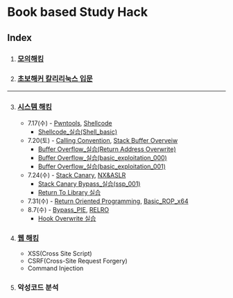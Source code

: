 # Book based Study Hack
## Index
1. ### [모의해킹](https://github.com/Dusker-H/Study_Hack/tree/main/%EB%AA%A8%EC%9D%98_%ED%95%B4%ED%82%B9%EC%9C%BC%EB%A1%9C_%EC%95%8C%EC%95%84%EB%B3%B4%EB%8A%94_%EB%A6%AC%EB%88%85%EC%8A%A4_%EC%84%9C%EB%B2%84_%ED%95%B4%ED%82%B9%EA%B3%BC%20%EB%B3%B4%EC%95%88)

2. ### [초보해커 칼리리눅스 입문](https://github.com/Dusker-H/Study_Hack/tree/main/%EC%B4%88%EB%B3%B4%ED%95%B4%EC%BB%A4_%EC%B9%BC%EB%A6%AC%EB%A6%AC%EB%88%85%EC%8A%A4_%EC%9E%85%EB%AC%B8)

----

3. ### [시스템 해킹](https://github.com/Dusker-H/Study_Hack/tree/main/System_Hack)

   - 7.17(수) - [Pwntools](https://github.com/Dusker-H/Study_Hack/tree/main/System_Hack/Pwntools/Pwntools.md), [Shellcode](https://github.com/Dusker-H/Study_Hack/blob/main/System_Hack/Shell_Code/Shell_Code.md)
     - [Shellcode_실습(Shell_basic)](https://github.com/Dusker-H/Study_Hack/blob/main/System_Hack/Shell_Code/shell_baisc/%5BDreamhack%5D%20shell_basic.md)
   - 7.20(토) - [Calling Convention](https://github.com/Dusker-H/Study_Hack/blob/main/System_Hack/Buffer_Overflow/Calling%20Convention.md), [Stack Buffer Overveiw](https://github.com/Dusker-H/Study_Hack/blob/main/System_Hack/Buffer_Overflow/Stack%20Buffer%20Overview.md)
     - [Buffer Overflow_실습(Return Address Overwrite)](https://github.com/Dusker-H/Study_Hack/blob/main/System_Hack/Buffer_Overflow/%5BDreamhack%5D%20Return%20Address%20Overwrite/%5BDreamhack%5D%20Return%20Address%20Overwrite.md)
     - [Buffer Overflow_실습(basic_exploitation_000)](https://github.com/Dusker-H/Study_Hack/blob/main/System_Hack/Buffer_Overflow/%5BDreamhack%5D%20basic_exploitation_000(SBO)/%5BDreamhack%5D%20basic_exploitation_000(SBO).md)
     - [Buffer Overflow_실습(basic_exploitation_001)](https://github.com/Dusker-H/Study_Hack/blob/main/System_Hack/Buffer_Overflow/%5BDreamhack%5D%20basic_exploitation_001(SBO)/%5BDreamhack%5D%20basic_exploitation_001(SBO).md)
   - 7.24(수) - [Stack Canary](https://github.com/Dusker-H/Study_Hack/blob/main/System_Hack/Stack_Canary/Stack_Canary.md), [NX&ASLR](https://github.com/Dusker-H/Study_Hack/blob/main/System_Hack/NX%26ASLR/NX%26ASLR.md)
     - [Stack Canary Bypass_실습(ssp_001)](https://github.com/Dusker-H/Study_Hack/blob/main/System_Hack/Stack_Canary/%5BDreamHack%5D_ssp_001/%5BDreamhack%5D_ssp_001.md)
     - [Return To Library 실습](https://github.com/Dusker-H/Study_Hack/blob/main/System_Hack/NX%26ASLR/%5BDreamhack%5D%20Return%20to%20Library/%5BDreamhack%5D_Return_to_Library.md)
   - 7.31(수) - [Return Oriented Programming](https://github.com/Dusker-H/Study_Hack/blob/main/System_Hack/NX%26ASLR/%5BDreamhack%5D_Return_Oriented_Programming/%5BDreamhack%5D_Return_Oriented_Programming.md), [Basic_ROP_x64](https://github.com/Dusker-H/Study_Hack/blob/main/System_Hack/NX%26ASLR/%5BDreamhack%5D_Basic_ROP_x64/%5BDreamhack%5D_Basic_ROP_x64.md)
   - 8.7(수) - [Bypass_PIE](https://github.com/Dusker-H/Study_Hack/blob/main/System_Hack/Bypass_PIE%26RELRO/PIC_%26_PIE.md), [RELRO](https://github.com/Dusker-H/Study_Hack/blob/main/System_Hack/Bypass_PIE%26RELRO/RELRO(Relocation%20Read-Only).md)
     - [Hook Overwrite 실습]()

4. ### [웹 해킹](https://github.com/Dusker-H/Study_Hack/tree/main/Web_Hack)

   - XSS(Cross Site Script)
   - CSRF(Cross-Site Request Forgery)
   - Command Injection

5. ### 악성코드 분석

